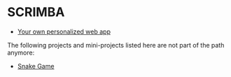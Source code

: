# SCRIMBA

- [Your own personalized web app](https://scrimba.com/scrim/cob7f4d1598cabb3c7cf1046c)

The following projects and mini-projects listed here are not part of the path anymore:
- [Snake Game](https://scrimba.com/scrim/cod0b465d98b658061578e8c6)
